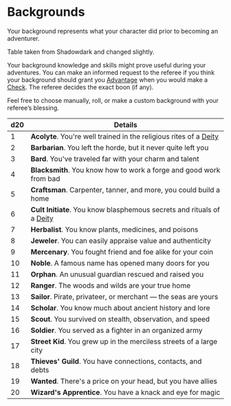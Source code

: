 # Backgrounds

Your background represents what your character did prior to becoming an adventurer.

Table taken from Shadowdark and changed slightly.

Your background knowledge and skills might prove useful during your adventures. 
	You can make an informed request to the referee if you think your background should grant you [Advantage](../Game%20Procedures/Dice%20Rolls/Advantage.md) when you would make a [Check](../Game%20Procedures/Check.md). The referee decides the exact boon (if any).

Feel free to choose manually, roll, or make a custom background with your referee’s blessing.

| d20 | Details                                                                                                      |
| --- | ------------------------------------------------------------------------------------------------------------ |
| 1   | **Acolyte**. You're well trained in the religious rites of a [Deity](../Magic/Spells/Deities/Deities.md)     |
| 2   | **Barbarian**. You left the horde, but it never quite left you                                               |
| 3   | **Bard**. You've traveled far with your charm and talent                                                     |
| 4   | **Blacksmith**. You know how to work a forge and good work from bad                                          |
| 5   | **Craftsman**. Carpenter, tanner, and more, you could build a home                                           |
| 6   | **Cult Initiate**. You know blasphemous secrets and rituals of a [Deity](../Magic/Spells/Deities/Deities.md) |
| 7   | **Herbalist**. You know plants, medicines, and poisons                                                       |
| 8   | **Jeweler**. You can easily appraise value and authenticity                                                  |
| 9   | **Mercenary**. You fought friend and foe alike for your coin                                                 |
| 10  | **Noble**. A famous name has opened many doors for you                                                       |
| 11  | **Orphan**. An unusual guardian rescued and raised you                                                       |
| 12  | **Ranger**. The woods and wilds are your true home                                                           |
| 13  | **Sailor**. Pirate, privateer, or merchant — the seas are yours                                              |
| 14  | **Scholar**. You know much about ancient history and lore                                                    |
| 15  | **Scout**. You survived on stealth, observation, and speed                                                   |
| 16  | **Soldier**. You served as a fighter in an organized army                                                    |
| 17  | **Street Kid**. You grew up in the merciless streets of a large city                                         |
| 18  | **Thieves' Guild**. You have connections, contacts, and debts                                                |
| 19  | **Wanted**. There's a price on your head, but you have allies                                                |
| 20  | **Wizard's Apprentice**. You have a knack and eye for magic                                                  |

